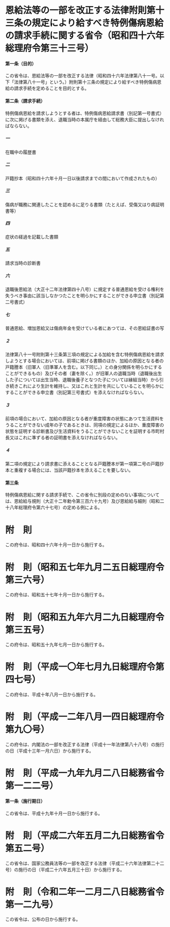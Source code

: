 # 恩給法等の一部を改正する法律附則第十三条の規定により給すべき特例傷病恩給の請求手続に関する省令（昭和四十六年総理府令第三十三号）
#### 第一条（目的）
この省令は、恩給法等の一部を改正する法律（昭和四十六年法律第八十一号。以下「法律第八十一号」という。）附則第十三条の規定により給すべき特例傷病恩給の請求手続を定めることを目的とする。
#### 第二条（請求手続）
特例傷病恩給を請求しようとする者は、特例傷病恩給請求書（別記第一号書式）に次に掲げる書類を添え、退職当時の本属庁を経由して総務大臣に提出しなければならない。
##### 一
在職中の履歴書
##### 二
戸籍抄本（昭和四十六年十月一日以後請求までの間において作成されたもの）
##### 三
傷病が職務に関連したことを認めるに足りる書類（たとえば、受傷又はり病証明書等）
##### 四
症状の経過を記載した書類
##### 五
請求当時の診断書
##### 六
退職後恩給法（大正十二年法律第四十八号）に規定する普通恩給を受ける権利を失うべき事由に該当しなかつたことを明らかにすることができる申立書（別記第二号書式）
##### 七
普通恩給、増加恩給又は傷病年金を受けている者にあつては、その恩給証書の写
##### ２
法律第八十一号附則第十三条第三項の規定による加給を含む特例傷病恩給を請求しようとする場合においては、前項に掲げる書類のほか、加給の原因となる者の戸籍謄本（旧軍人（旧準軍人を含む。以下同じ。）との身分関係を明らかにすることができるもの）及びその者（妻を除く。）が旧軍人の退職当時（退職後出生した子については出生当時、退職後養子となつた子については縁組当時）から引き続きこれにより生計を維持し、又はこれと生計を共にしていることを明らかにすることができる申立書（別記第三号書式）を添えなければならない。
##### ３
前項の場合において、加給の原因となる者が重度障害の状態にあつて生活資料をうることができない成年の子であるときは、同項の規定によるほか、重度障害の状態を証明する診断書及び生活資料をうることができないことを証明する市町村長又はこれに準ずる者の証明書を添えなければならない。
##### ４
第二項の規定により請求書に添えることとなる戸籍謄本が第一項第二号の戸籍抄本と重複する場合には、当該戸籍抄本を添えることを要しない。
#### 第三条
特例傷病恩給に関する請求手続で、この省令に別段の定めのない事項については、恩給給与規則（大正十二年勅令第三百六十九号）及び恩給給与細則（昭和二十八年総理府令第六十七号）の定める例による。
# 附　則
この府令は、昭和四十六年十月一日から施行する。
# 附　則（昭和五七年九月二五日総理府令第三六号）
この府令は、昭和五十七年十月一日から施行する。
# 附　則（昭和五九年六月二九日総理府令第三五号）
この府令は、昭和五十九年七月一日から施行する。
# 附　則（平成一〇年七月九日総理府令第四七号）
この府令は、平成十年八月一日から施行する。
# 附　則（平成一二年八月一四日総理府令第九〇号）
この府令は、内閣法の一部を改正する法律（平成十一年法律第八十八号）の施行の日（平成十三年一月六日）から施行する。
# 附　則（平成一九年九月二八日総務省令第一二二号）
#### 第一条（施行期日）
この省令は、平成十九年十月一日から施行する。
# 附　則（平成二六年五月二九日総務省令第五二号）
この省令は、国家公務員法等の一部を改正する法律（平成二十六年法律第二十二号）の施行の日（平成二十六年五月三十日）から施行する。
# 附　則（令和二年一二月二八日総務省令第一二九号）
この省令は、公布の日から施行する。
